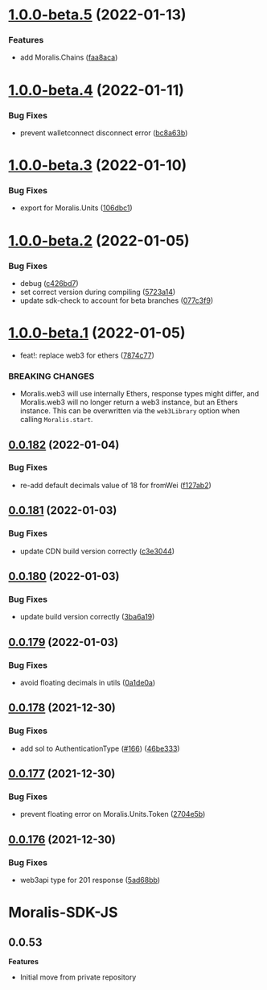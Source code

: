 # [1.0.0-beta.5](https://github.com/MoralisWeb3/Moralis-JS-SDK/compare/v1.0.0-beta.4...v1.0.0-beta.5) (2022-01-13)


### Features

* add Moralis.Chains ([faa8aca](https://github.com/MoralisWeb3/Moralis-JS-SDK/commit/faa8aca6eb63937721c9090d27610a2eddef8c06))

# [1.0.0-beta.4](https://github.com/MoralisWeb3/Moralis-JS-SDK/compare/v1.0.0-beta.3...v1.0.0-beta.4) (2022-01-11)


### Bug Fixes

* prevent walletconnect disconnect error ([bc8a63b](https://github.com/MoralisWeb3/Moralis-JS-SDK/commit/bc8a63be3dd271d925ad540d1c333e8cbb19d8c9))

# [1.0.0-beta.3](https://github.com/MoralisWeb3/Moralis-JS-SDK/compare/v1.0.0-beta.2...v1.0.0-beta.3) (2022-01-10)


### Bug Fixes

* export for Moralis.Units ([106dbc1](https://github.com/MoralisWeb3/Moralis-JS-SDK/commit/106dbc1f11c8ff720507a9f93ddb5c2fb9ebaaa0))

# [1.0.0-beta.2](https://github.com/MoralisWeb3/Moralis-JS-SDK/compare/v1.0.0-beta.1...v1.0.0-beta.2) (2022-01-05)


### Bug Fixes

* debug ([c426bd7](https://github.com/MoralisWeb3/Moralis-JS-SDK/commit/c426bd7b105ec8c63af2d6ec288f8a5e7695a9eb))
* set correct version during compiling ([5723a14](https://github.com/MoralisWeb3/Moralis-JS-SDK/commit/5723a14d29e72f221008cb59fc503b1ff9930d76))
* update sdk-check to account for beta branches ([077c3f9](https://github.com/MoralisWeb3/Moralis-JS-SDK/commit/077c3f923c00e734b121397aad32438a28d6de84))

# [1.0.0-beta.1](https://github.com/MoralisWeb3/Moralis-JS-SDK/compare/v0.0.182...v1.0.0-beta.1) (2022-01-05)


* feat!: replace web3 for ethers ([7874c77](https://github.com/MoralisWeb3/Moralis-JS-SDK/commit/7874c7770c9600038e876f7cceca059006813cb9))


### BREAKING CHANGES

* Moralis.web3 will use internally Ethers, response types might differ, and Moralis.web3 will no longer return a web3 instance, but an Ethers instance. This can be overwritten via the `web3Library` option when calling `Moralis.start`.

## [0.0.182](https://github.com/MoralisWeb3/Moralis-JS-SDK/compare/v0.0.181...v0.0.182) (2022-01-04)


### Bug Fixes

* re-add default decimals value of 18 for fromWei ([f127ab2](https://github.com/MoralisWeb3/Moralis-JS-SDK/commit/f127ab25cadcfeac3b97ee2357c3f39982423d19))

## [0.0.181](https://github.com/MoralisWeb3/Moralis-JS-SDK/compare/v0.0.180...v0.0.181) (2022-01-03)


### Bug Fixes

* update CDN build version correctly ([c3e3044](https://github.com/MoralisWeb3/Moralis-JS-SDK/commit/c3e3044a364099fbc3fd8e63b7c4b8e610acbc08))

## [0.0.180](https://github.com/MoralisWeb3/Moralis-JS-SDK/compare/v0.0.179...v0.0.180) (2022-01-03)


### Bug Fixes

* update build version correctly ([3ba6a19](https://github.com/MoralisWeb3/Moralis-JS-SDK/commit/3ba6a19575f8acd291d73a93f7acc290e7695bce))

## [0.0.179](https://github.com/MoralisWeb3/Moralis-JS-SDK/compare/v0.0.178...v0.0.179) (2022-01-03)


### Bug Fixes

* avoid floating decimals in utils ([0a1de0a](https://github.com/MoralisWeb3/Moralis-JS-SDK/commit/0a1de0a05fc2b112a8769ef6a9c4f4f80d10ed58))

## [0.0.178](https://github.com/MoralisWeb3/Moralis-JS-SDK/compare/v0.0.177...v0.0.178) (2021-12-30)


### Bug Fixes

* add sol to AuthenticationType ([#166](https://github.com/MoralisWeb3/Moralis-JS-SDK/issues/166)) ([46be333](https://github.com/MoralisWeb3/Moralis-JS-SDK/commit/46be3333b398b7cf8c8c75eb4529f0be373d13dd))

## [0.0.177](https://github.com/MoralisWeb3/Moralis-JS-SDK/compare/v0.0.176...v0.0.177) (2021-12-30)


### Bug Fixes

* prevent floating error on Moralis.Units.Token ([2704e5b](https://github.com/MoralisWeb3/Moralis-JS-SDK/commit/2704e5bd7470b38344f8cfd4e1f3020a606e66ab))

## [0.0.176](https://github.com/MoralisWeb3/Moralis-JS-SDK/compare/v0.0.175...v0.0.176) (2021-12-30)


### Bug Fixes

* web3api type for 201 response ([5ad68bb](https://github.com/MoralisWeb3/Moralis-JS-SDK/commit/5ad68bbcc230e641fd7851504a484ce0f0a3766c))

# Moralis-SDK-JS

## 0.0.53

**Features**
- Initial move from private repository
